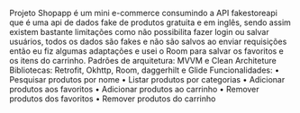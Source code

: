 Projeto Shopapp é um mini e-commerce consumindo a API fakestoreapi que é uma api de dados fake de produtos gratuita e em inglês, sendo assim existem bastante limitações como não possibilita fazer login ou salvar usuários, todos os dados são fakes e não são salvos ao enviar requisições então eu fiz algumas adaptações e usei o Room para salvar os favoritos e os itens do carrinho.
Padrões de arquitetura: MVVM e Clean Architeture
Bibliotecas: Retrofit, Okhttp, Room, daggerhilt e Glide
Funcionalidades: 
•	Pesquisar produtos por nome
•	Listar produtos por categorias
•	Adicionar produtos aos favoritos
•	Adicionar produtos ao carrinho
•	Remover produtos dos favoritos
•	Remover produtos do carrinho

